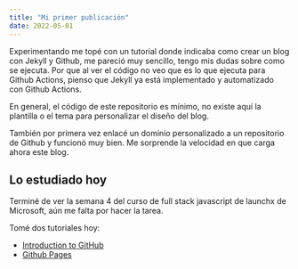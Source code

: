 ```yaml
---
title: "Mi primer publicación"
date: 2022-05-01
---
```


Experimentando me topé con un tutorial donde indicaba como crear un blog con Jekyll y Github, me pareció muy sencillo, tengo mis dudas sobre como se ejecuta. Por que al ver el código no veo que es lo que ejecuta para Github Actions, pienso que Jekyll ya está implementado y automatizado con Github Actions.

En general, el código de este repositorio es mínimo, no existe aquí la plantilla o el tema para personalizar el diseño del blog.

También por primera vez enlacé un dominio personalizado a un repositorio de Github y funcionó muy bien. Me sorprende la velocidad en que carga ahora este blog.

## Lo estudiado hoy

Terminé de ver la semana 4 del curso de full stack javascript de launchx de Microsoft, aún me falta por hacer la tarea.

Tomé dos tutoriales hoy:

- [Introduction to GitHub](https://lab.github.com/githubtraining/introduction-to-github)
- [Github Pages](https://lab.github.com/githubtraining/github-pages)

